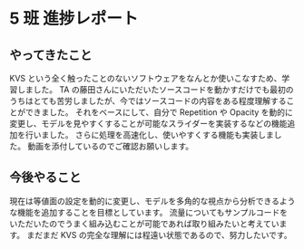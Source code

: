 # 5 班 進捗レポート

## やってきたこと

KVS という全く触ったことのないソフトウェアをなんとか使いこなすため、学習しました。
TA の藤田さんにいただいたソースコードを動かすだけでも最初のうちはとても苦労しましたが、今ではソースコードの内容をある程度理解することができました。
それをベースにして、自分で Repetition や Opacity を動的に変更し、モデルを見やすくすることが可能なスライダーを実装するなどの機能追加を行いました。
さらに処理を高速化し、使いやすくする機能も実装しました。
動画を添付しているのでご確認お願いします。

## 今後やること

現在は等値面の設定を動的に変更し、モデルを多角的な視点から分析できるような機能を追加することを目標としています。
流量についてもサンプルコードをいただいたのでうまく組み込むことが可能であれば取り組みたいと考えています。
まだまだ KVS の完全な理解には程遠い状態であるので、努力したいです。
